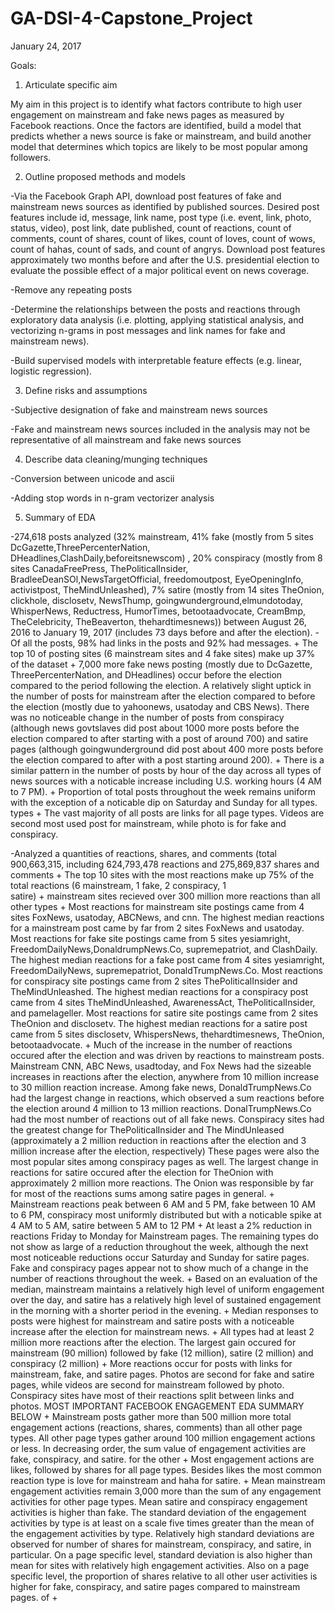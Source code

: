 # GA-DSI-4-Capstone_Project

January 24, 2017

Goals:

1. Articulate specific aim

  My aim in this project is to identify what factors contribute to high user engagement 
  on mainstream and fake news pages as measured by Facebook reactions. Once the factors 
  are identified, build a model that predicts whether a news source is fake or mainstream, 
  and build another model that determines which topics are likely to be most popular among
  followers. 

2. Outline proposed methods and models

  -Via the Facebook Graph API, download post features of fake and mainstream news sources as 
   identified by published sources. Desired post features include id, message, link name, 
   post type (i.e. event, link, photo, status, video), post link, date published, count of 
   reactions, count of comments, count of shares, count of likes, count of loves, count of 
   wows, count of hahas, count of sads, and count of angrys. Download post features approximately 
   two months before and after the U.S. presidential election to evaluate the possible effect of 
   a major political event on news coverage. 
   
   -Remove any repeating posts
   
  -Determine the relationships between the posts and reactions through exploratory data analysis 
   (i.e. plotting, applying statistical analysis, and vectorizing n-grams in post messages and link 
   names for fake and mainstream news).
   
  -Build supervised models with interpretable feature effects (e.g. linear, logistic regression). 

3. Define risks and assumptions

  -Subjective designation of fake and mainstream news sources
  
  -Fake and mainstream news sources included in the analysis may not be representative of all 
   mainstream and fake news sources

4. Describe data cleaning/munging techniques

  -Conversion between unicode and ascii
  
  -Adding stop words in n-gram vectorizer analysis

5. Summary of EDA

  -274,618 posts analyzed  (32% mainstream, 41% fake (mostly from 5 sites
  DcGazette,ThreePercenterNation,     
   DHeadlines,ClashDaily,beforeitsnewscom)
  , 20% conspiracy (mostly from 8 sites CanadaFreePress, ThePoliticalInsider, BradleeDeanSOl,NewsTargetOfficial, 
  freedomoutpost, EyeOpeningInfo, activistpost, TheMindUnleashed), 
  7% satire (mostly from 14 sites TheOnion, clickhole, disclosetv, NewsThump, goingwunderground,elmundotoday,
  WhisperNews, Reductress, HumorTimes, betootaadvocate, CreamBmp, TheCelebricity, TheBeaverton, thehardtimesnews))
  between August 26, 2016
   to January 19, 2017 (includes 73 days before and after the election). 
   -Of all the posts, 98% had links in the posts and 92% had messages. 
    + The top 10 of posting sites (6 mainstream sites and 4 fake sites) make up 37% of the dataset
    + 7,000 more fake news posting (mostly due to DcGazette, ThreePercenterNation, and DHeadlines) occur before the 
      election compared to the period following the election.
      A relatively slight uptick in the number of posts for mainstream after the election compared to before 
      the election (mostly due to yahoonews, usatoday and CBS News).
      There was no noticeable change in the number of posts from conspiracy (although news govtslaves 
      did post about 
      1000 more posts before the election compared to after starting with a post of around 700) and satire pages
      (although goingwunderground did post about 400 more posts before the election compared to after with a 
      post starting around 200). 
    + There is a similar pattern in the number of posts by hour of the day across all types of 
     news sources with a noticable increase including U.S. working hours (4 AM to 7 PM).
    + Proportion of total posts throughout the week remains uniform with the 
     exception of a noticable dip on Saturday and Sunday for all types. 
     types
     + The vast majority of all posts are links for all page types. Videos are second most used post for 
       mainstream, while photo is for fake and conspiracy. 
     
     
   
   -Analyzed a quantities of reactions, shares, and comments (total 900,663,315, including 624,793,478 
   reactions and 275,869,837 shares and comments
    + The top 10 sites with the most reactions make up 75% of the total reactions (6 mainstream, 1 fake, 2 conspiracy, 1  
      satire) 
    + mainstream sites recieved over 300 million more reactions than all other types
    + Most reactions for mainstream site postings came from 4 sites FoxNews, usatoday, ABCNews, and cnn.
      The highest median reactions for a mainstream post came by far from 2 sites FoxNews and usatoday. 
      Most reactions for fake site postings came from 5 sites yesiamright, FreedomDailyNews,DonaldrumpNews.Co,
      supremepatriot, and ClashDaily. The highest median reactions for a fake post came from
      4 sites yesiamright, FreedomDailyNews, supremepatriot, DonaldTrumpNews.Co. 
      Most reactions for conspiracy site postings came from 2 sites ThePoliticalInsider and TheMindUnleashed.
      The highest median reactions for a conspiracy post came from
      4 sites TheMindUnleashed, AwarenessAct, ThePoliticalInsider, and pamelageller.
      Most reactions for satire site postings came from 2 sites TheOnion and disclosetv.
      The highest median reactions for a satire post came from
      5 sites disclosetv, WhispersNews, thehardtimesnews, TheOnion, betootaadvocate. 
    + Much of the increase in the number of reactions occured after the election and was driven by 
      reactions to mainstream posts.
       Mainstream CNN, ABC News, usadtoday, and Fox News had the sizeable increases in 
       reactions after the election, anywhere from 10 million increase to 30 million reaction 
       increase.
       Among fake news, DonaldTrumpNews.Co had the largest change in reactions, which observed a sum reactions
       before the election around 4 million to 13 million reactions. DonalTrumpNews.Co had the most 
       number of reactions out of all fake news. Conspiracy sites had
       the greatest change for ThePoliticalInsider and The MindUnleased (approximately
       a 2 million reduction in reactions after the election and 3 million increase after the
       election, respectively) These pages were also the most popular sites among conspiracy pages as well. 
       The largest change in reactions for satire occured after the election for TheOnion with approximately
       2 million more reactions. The Onion was responsible by far for most of the reactions sums among
       satire pages in general.
    + Mainstream reactions peak between 6 AM and 5 PM, fake between 10 AM to 6 PM,
      conspiracy most uniformly distributed but with a noticable spike at 4 AM to 5 AM, satire between 5 AM to 12 PM
    + At least a 2% reduction in reactions Friday to Monday for Mainstream pages. The remaining types
      do not show as large of a reduction throughout the week, although the next most noticeable reductions
      occur Saturday and Sunday for satire pages. Fake and conspiracy pages appear not to show much of a change
      in the number of reactions throughout the week. 
    + Based on an evaluation of the median, mainstream maintains a relatively high level of uniform engagement over the day,
      and satire has a relatively high level of sustained engagement in the morning with a shorter period in the evening. 
    + Median responses to posts were highest for mainstream and satire posts with a noticeable increase after the 
      election for mainstream news. 
    + All types had at least 2 million more reactions after the election. The largest gain
      occured for mainstream (90 million) followed by fake (12 million), satire (2 million) and 
      conspiracy (2 million)
     + More reactions occur for posts with links for mainstream, fake, and satire pages. Photos are second
     for fake and satire pages, while videos are second for mainstream followed by photo. 
       Conspiracy sites have most of their reactions split between links and photos. 
     MOST IMPORTANT FACEBOOK ENGAGEMENT EDA SUMMARY BELOW 
     + Mainstream posts gather more than 500 million more total engagement actions 
      (reactions, shares, comments) than all other page types. All other page types gather around
      100 million engagement actions or less. In decreasing order, the sum value of engagement
      activities are fake, conspiracy, and satire. 
      for the other 
      + Most engagement actions are likes, followed by shares for all page types. Besides 
        likes the most common reaction type is love for mainstream and haha for satire. 
      + Mean mainstream engagement activities remain 3,000 more than the sum of 
      any engagement activities for other page types. Mean satire and conspiracy engagement
      activities is higher than fake. The standard deviation of the engagement activities
      by type is at least on a scale five times greater than the mean of the engagement
      activities by type. Relatively high standard deviations are observed for number
      of shares for mainstream, conspiracy, and satire, in particular. On a page specific level, standard
      deviation is also higher than mean for sites with relatively high engagement activities. 
      Also on a page specific level, the proportion of shares relative to all other user activities is higher
      for fake, conspiracy, and satire pages compared to mainstream pages. 
      of 
      + 
        
       
      
   
    
    
    
    

    






